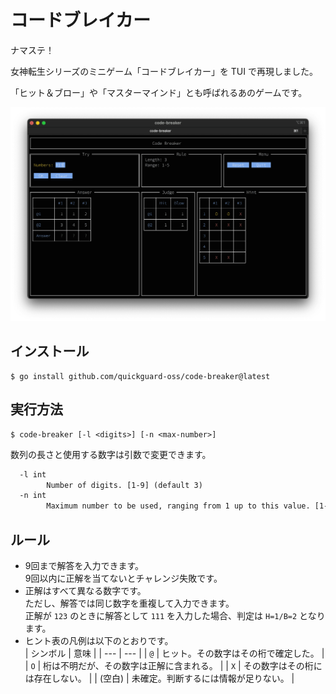 # コードブレイカー

ナマステ！

女神転生シリーズのミニゲーム「コードブレイカー」を TUI で再現しました。

「ヒット＆ブロー」や「マスターマインド」とも呼ばれるあのゲームです。

![Screenshot](screenshot.png)

## インストール

```console
$ go install github.com/quickguard-oss/code-breaker@latest
```

## 実行方法

```console
$ code-breaker [-l <digits>] [-n <max-number>]
```

数列の長さと使用する数字は引数で変更できます。

```txt
  -l int
        Number of digits. [1-9] (default 3)
  -n int
        Maximum number to be used, ranging from 1 up to this value. [1-9] (default 5)
```

## ルール

* 9回まで解答を入力できます。    
    9回以内に正解を当てないとチャレンジ失敗です。
* 正解はすべて異なる数字です。    
    ただし、解答では同じ数字を重複して入力できます。    
    正解が `123` のときに解答として `111` を入力した場合、判定は `H=1/B=2` となります。
* ヒント表の凡例は以下のとおりです。    
    | シンボル | 意味 |
    | --- | --- |
    | `@` | ヒット。その数字はその桁で確定した。 |
    | `O` | 桁は不明だが、その数字は正解に含まれる。 |
    | `X` | その数字はその桁には存在しない。 |
    | (空白) | 未確定。判断するには情報が足りない。 |

